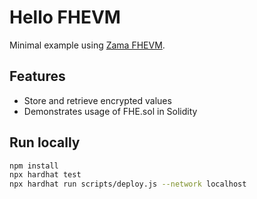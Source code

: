 # Hello FHEVM

Minimal example using [Zama FHEVM](https://github.com/zama-ai/fhevm).

## Features
- Store and retrieve encrypted values
- Demonstrates usage of FHE.sol in Solidity
## Run locally
```bash
npm install
npx hardhat test
npx hardhat run scripts/deploy.js --network localhost
